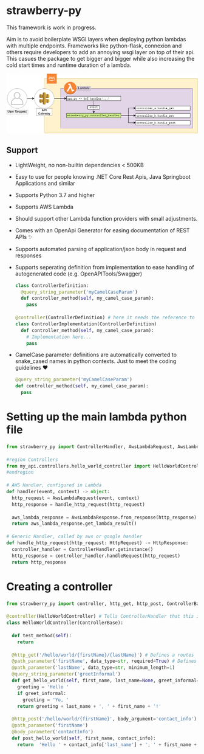 # strawberry-py

This framework is work in progress.

Aim is to avoid boilerplate WSGI layers when deploying python lambdas with multiple endpoints.
Frameworks like python-flask, connexion and others require developers to add an annoying wsgi layer on top of their api.
This casues the package to get bigger and bigger while also increasing the cold start times and runtime duration of a lambda.

![Idea of this frameowrk](docs/idea-background-transparent.png "How strawberry_py integrates into your application")

## Support
- LightWeight, no non-builtin dependencies < 500KB
- Easy to use for people knowing .NET Core Rest Apis, Java Springboot Applications and similar
- Supports Python 3.7 and higher
- Supports AWS Lambda
- Should support other Lambda function providers with small adjustments.
- Comes with an OpenApi Generator for easing documentation of REST APIs ✨
- Supports automated parsing of application/json body in request and responses
- Supports seperating definition from implementation to ease handling of autogenerated code (e.g. OpenAPITools/Swagger)
  ```python
  class ControllerDefinition:
    @query_string_parameter('myCamelCaseParam')
    def controller_method(self, my_camel_case_param):
      pass

  @controller(ControllerDefinition) # here it needs the reference to the definition
  class ControllerImplementation(ControllerDefinition)
    def controller_method(self, my_camel_case_param):
      # Implementation here...
      pass
  ```

- CamelCase parameter definitions are automatically converted to snake_cased names in python contexts. Just to meet the coding guidelines ❤
  ```python
  @query_string_parameter('myCamelCaseParam')
  def controller_method(self, my_camel_case_param):
    pass
  ```

# Setting up the main lambda python file
```python
from strawberry_py import ControllerHandler, AwsLambdaRequest, AwsLambdaResponse, HttpRequest, HttpResponse

#region Controllers
from my_api.controllers.hello_world_controller import HelloWorldController
#endregion

# AWS Handler, configured in Lambda
def handler(event, context) -> object:
  http_request = AwsLambdaRequest(event, context)
  http_response = handle_http_request(http_request)

  aws_lambda_response = AwsLambdaResponse.from_response(http_response)
  return aws_lambda_response.get_lambda_result()

# Generic Handler, called by aws or google handler
def handle_http_request(http_request: HttpRequest) -> HttpResponse:
  controller_handler = ControllerHandler.getinstance()
  http_response = controller_handler.handleRequest(http_request)
  return http_response

 ```

# Creating a controller
```python
from strawberry_py import controller, http_get, http_post, ControllerBase, path_parameter, query_string_parameter, body_parameter

@controller(HelloWorldController) # Tells ControllerHandler that this is a controller
class HelloWorldController(ControllerBase):

  def test_method(self):
    return

  @http_get('/hello/world/{firstName}/{lastName}') # Defines a routes
  @path_parameter('firstName', data_type=str, required=True) # Defines path parameter information
  @path_parameter('lastName', data_type=str, minimum_length=1)
  @query_string_parameter('greetInformal')
  def get_hello_world(self, first_name, last_name=None, greet_informal=False):
    greeting = 'Hello '
    if greet_informal:
      greeting = 'Yo, '
    return greeting + last_name + ', ' + first_name + '!'

  @http_post('/hello/world/{firstName}', body_argument='contact_info')
  @path_parameter('firstName')
  @body_parameter('contactInfo')
  def post_hello_world(self, first_name, contact_info):
    return  'Hello ' + contact_info['last_name'] + ', ' + first_name + '!'

```
